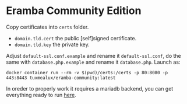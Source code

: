 # Eramba Community Edition

Copy certificates into `certs` folder.
 * `domain.tld.cert` the public [self]signed certificate.
 * `domain.tld.key` the private key.

Adjust `default-ssl.conf.example` and rename it `default-ssl.conf`, do the same with `database.php.example` and rename it `database.php`. Launch as:

    docker container run --rm -v $(pwd)/certs:/certs -p 80:8080 -p 443:8443 tuxmealux/eramba-community:latest

In oreder to properly work it requires a mariadb backend, you can get everything ready to run [here](https://github.com/staypirate/eramba-grc).